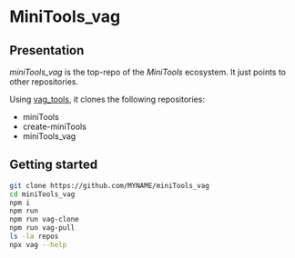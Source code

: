 MiniTools\_vag
==============


Presentation
------------

*miniTools\_vag* is the top-repo of the *MiniTools* ecosystem. It just points to other repositories.

Using [vag\_tools](https://www.npmjs.com/package/vag_tools), it clones the following repositories:

- miniTools
- create-miniTools
- miniTools\_vag


Getting started
---------------

```bash
git clone https://github.com/MYNAME/miniTools_vag
cd miniTools_vag
npm i
npm run
npm run vag-clone
npm run vag-pull
ls -la repos
npx vag --help
```

